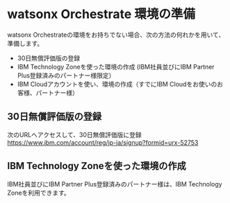 # watsonx Orchestrate 環境の準備

watsonx Orchestrateの環境をお持ちでない場合、次の方法の何れかを用いて、準備します。
* 30日無償評価版の登録
* IBM Technology Zoneを使った環境の作成 (IBM社員並びにIBM Partner Plus登録済みのパートナー様限定）
* IBM Cloudアカウントを使い、環境の作成（すでにIBM Cloudをお使いのお客様、パートナー様）

## 30日無償評価版の登録

次のURLへアクセスして、30日無償評価版に登録
https://www.ibm.com/account/reg/jp-ja/signup?formid=urx-52753

## IBM Technology Zoneを使った環境の作成
IBM社員並びにIBM Partner Plus登録済みのパートナー様は、IBM Technology Zoneを利用できます。
